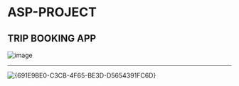 # ASP-PROJECT
TRIP BOOKING APP
---
![image](https://github.com/user-attachments/assets/f135c669-84f7-4acb-adbd-b98d82edaec8)

---

![{691E9BE0-C3CB-4F65-BE3D-D5654391FC6D}](https://github.com/user-attachments/assets/b2c6d048-757d-4e93-8550-5d273f45eb71)


